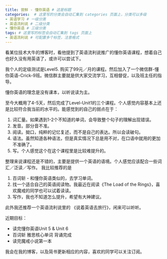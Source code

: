 ```yaml
---
title: 尝鲜 - 懂你英语 # 这是标题
categories:  # 这里写的分类会自动汇集到 categories 页面上，分类可以多级
- 英语学习 # 一级分类
- 英语流利说 # 二级分类 
- 懂你英语 # 三级分类 
tags: # 这里写的标签会自动汇集到 tags 页面上
- 英语流利说 # 可配置多个标签，注意格式
---
```



看某位技术大牛的博客时，看他提到了英语流利说推广的懂你英语课程，想着自己也好久没有用英语了，或许可以尝试下。


我个人的定级测试是Level5. 购买了99元／月的课程。然后加入了一个微信群-懂你英语-Crick-9班。微信群主要就是供大家交流学习，互相督促，以及班主任的指导。

懂你英语的理念是没有课本，以听说读为主。

至今大概用了4-5天，然后完成了Level-Unit1的三个课程。个人感觉内容基本上还是比较符合我当前的水平的。能感觉到的自己的弱点在于：
1. 词汇量。如果遇到1-2个不知道的单词，会导致整个句子的理解出现错误。
2. 发音。部分音不准。
3. 阅读。拗口，纯粹的记忆复述，而不是自己的表达。所以会读破句。
4. 语法。虽然知道各种语法，但是真实情况下总是用不对，在口语中就用的更加不准确了。
5. 写。个人感觉这个在这个课程里是比较难提升的。

整理来说课程还是不错的，主要是提供一个英语的语境。个人感觉应该配合一些词汇／泛读／写作。
我比较推荐的是
1. 百词斩 - 和懂你英语类似的，去学习单词。
2. 找一个适合自己的英语阅读物。我最近在阅读《The Load of the Rings》，喜欢魔戒的同学也可以试着读读。
3. 写作，我也不知道怎么提升，希望有大神建议。

此外我还推荐一个英语流利说里的 《说着英语去旅行》，闲来可以听听。

近期目标：
- 读完懂你英语Unit 5 & Unit 6
- 百词斩 雅思核心单词 背诵完成
- 读完魔戒小说第一本

我会在我的博客，以及简书更新相应的内容，喜欢的同学可以关注订阅。


